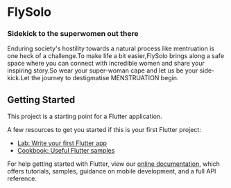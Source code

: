 # FlySolo
### Sidekick to the superwomen out there

Enduring society's hostility towards a natural process like mentruation is one heck of a challenge.To make life a bit easier,FlySolo brings along a safe space where you can connect with incredible women and share your inspiring story.So wear your super-woman cape and let us be your side-kick.Let the journey to  destigmatise MENSTRUATION begin.

## Getting Started

This project is a starting point for a Flutter application.

A few resources to get you started if this is your first Flutter project:

- [Lab: Write your first Flutter app](https://flutter.dev/docs/get-started/codelab)
- [Cookbook: Useful Flutter samples](https://flutter.dev/docs/cookbook)

For help getting started with Flutter, view our
[online documentation](https://flutter.dev/docs), which offers tutorials,
samples, guidance on mobile development, and a full API reference.
